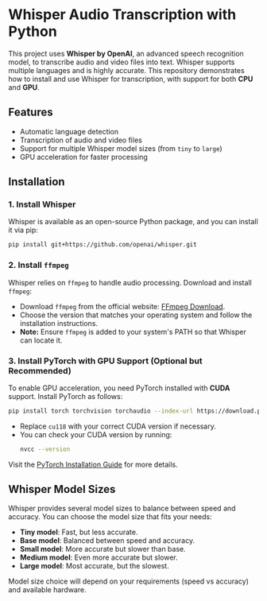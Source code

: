 # **Whisper Audio Transcription with Python**

This project uses **Whisper by OpenAI**, an advanced speech recognition model, to transcribe audio and video files into text. Whisper supports multiple languages and is highly accurate. This repository demonstrates how to install and use Whisper for transcription, with support for both **CPU** and **GPU**.

## **Features**

- Automatic language detection
- Transcription of audio and video files
- Support for multiple Whisper model sizes (from `tiny` to `large`)
- GPU acceleration for faster processing

## **Installation**

### 1. Install Whisper

Whisper is available as an open-source Python package, and you can install it via pip:

```bash
pip install git+https://github.com/openai/whisper.git
```

### 2. Install `ffmpeg`

Whisper relies on `ffmpeg` to handle audio processing. Download and install `ffmpeg`:

- Download `ffmpeg` from the official website: [FFmpeg Download](https://ffmpeg.org/download.html).
- Choose the version that matches your operating system and follow the installation instructions.
- **Note:** Ensure `ffmpeg` is added to your system's PATH so that Whisper can locate it.

### 3. Install PyTorch with GPU Support (Optional but Recommended)

To enable GPU acceleration, you need PyTorch installed with **CUDA** support. Install PyTorch as follows:

```bash
pip install torch torchvision torchaudio --index-url https://download.pytorch.org/whl/cu118
```

- Replace `cu118` with your correct CUDA version if necessary.
- You can check your CUDA version by running:
  ```bash
  nvcc --version
  ```

Visit the [PyTorch Installation Guide](https://pytorch.org/get-started/locally/) for more details.

## **Whisper Model Sizes**

Whisper provides several model sizes to balance between speed and accuracy. You can choose the model size that fits your needs:

- **Tiny model**: Fast, but less accurate.
- **Base model**: Balanced between speed and accuracy.
- **Small model**: More accurate but slower than base.
- **Medium model**: Even more accurate but slower.
- **Large model**: Most accurate, but the slowest.

Model size choice will depend on your requirements (speed vs accuracy) and available hardware.
